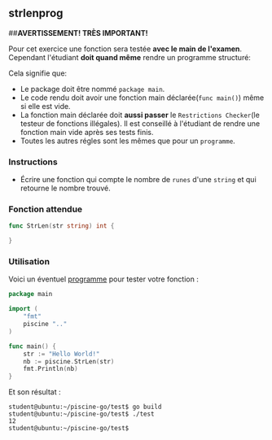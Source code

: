 ## strlenprog

##**AVERTISSEMENT! TRÈS IMPORTANT!**

Pour cet exercice une fonction sera testée **avec le main de l'examen**. Cependant l'étudiant **doit quand même** rendre un programme structuré:

Cela signifie que:

- Le package doit être nommé `package main`.
- Le code rendu doit avoir une fonction main déclarée(```func main()```) même si elle est vide.
- La fonction main déclarée doit **aussi passer** le `Restrictions Checker`(le testeur de fonctions illégales). Il est conseillé à l'étudiant de rendre une fonction main vide après ses tests finis.
- Toutes les autres régles sont les mêmes que pour un `programme`.

### Instructions

- Écrire une fonction qui compte le nombre de `runes` d'une `string` et qui retourne le nombre trouvé.

### Fonction attendue

```go
func StrLen(str string) int {

}
```

### Utilisation

Voici un éventuel [programme](TODO-LINK) pour tester votre fonction :

```go
package main

import (
	"fmt"
	piscine ".."
)

func main() {
	str := "Hello World!"
	nb := piscine.StrLen(str)
	fmt.Println(nb)
}
```

Et son résultat :

```console
student@ubuntu:~/piscine-go/test$ go build
student@ubuntu:~/piscine-go/test$ ./test
12
student@ubuntu:~/piscine-go/test$
```
